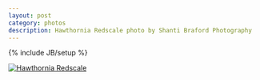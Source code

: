```yaml
---
layout: post
category: photos
description: Hawthornia Redscale photo by Shanti Braford Photography
---
```

{% include JB/setup %}

<a href="/photos/choose_your_own_adventafilter/hawthornia_redscale.jpg" title="Hawthornia Redscale"><img src="/photos/choose_your_own_adventafilter/hawthornia_redscale.jpg" alt="Hawthornia Redscale" /></a>

